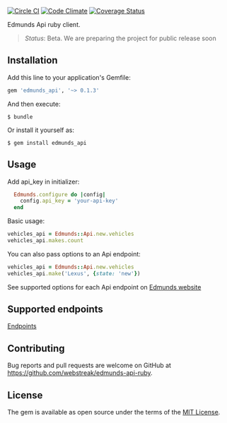 [![Circle CI](https://circleci.com/gh/webstreak/edmunds-api-ruby.svg?style=shield)](https://circleci.com/gh/webstreak/edmunds-api-ruby)
[![Code Climate](https://codeclimate.com/github/webstreak/edmunds-api-ruby/badges/gpa.svg)](https://codeclimate.com/github/webstreak/edmunds-api-ruby)
[![Coverage Status](https://coveralls.io/repos/github/webstreak/edmunds-api-ruby/badge.svg)](https://coveralls.io/github/webstreak/edmunds-api-ruby)

Edmunds Api ruby client.

> *Status*: Beta. We are preparing the project for public release soon

## Installation

Add this line to your application's Gemfile:

```ruby
gem 'edmunds_api', '~> 0.1.3'
```

And then execute:

    $ bundle

Or install it yourself as:

    $ gem install edmunds_api

## Usage
Add api_key in initializer:

```ruby
  Edmunds.configure do |config|
    config.api_key = 'your-api-key'
  end
```
Basic usage:
```ruby
vehicles_api = Edmunds::Api.new.vehicles
vehicles_api.makes.count
```
You can also pass options to an Api endpoint:
```ruby
vehicles_api = Edmunds::Api.new.vehicles
vehicles_api.make('Lexus', {state: 'new'})
```
See supported options for each Api endpoint on [Edmunds website](http://developer.edmunds.com/api-documentation/overview/)  

## Supported endpoints
[Endpoints](endpoints.md)

## Contributing

Bug reports and pull requests are welcome on GitHub at https://github.com/webstreak/edmunds-api-ruby.


## License

The gem is available as open source under the terms of the [MIT License](http://opensource.org/licenses/MIT).
